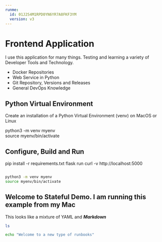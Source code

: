 ```yaml
---
runme:
  id: 01J2S4M1RPD0YN6YR7A8FKF3YM
  version: v3
---
```


# Frontend Application

I use this application for many things.  Testing and learning a variety of Developer Tools and Technology.

- Docker Repositories
- Web Service in Python
- Git Repository, Versions and Releases
- General DevOps Knowledge

## Python Virtual Environment

Create an installation of a Python Virtual Environment (venv) on MacOS or Linux

python3 -m venv myenv<br/>
source myenv/bin/activate<br/>

## Configure, Build and Run
pip install -r requirements.txt
flask run 
curl -v http://localhost:5000


```sh {"id":"01J2SRBKF05FFR36YG2QDKT87D"}

```

```sh {"id":"01J2SRB4FQRA49XKVKMRKWFZNR"}
python3 -m venv myenv
source myenv/bin/activate
```

## Welcome to Stateful Demo.  I am running this example from my Mac

This looks like a mixture of YAML and ***Markdown***

```sh {"id":"01J2S4ZY5MXDAAWN0N4MSB09G1"}
ls
```

```sh {"id":"01J2S6WZW7NCPBWGWQE4MZ8NVS"}
echo "Welcome to a new type of runbooks" 
```

